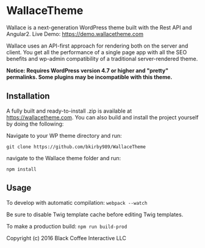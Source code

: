 # WallaceTheme
Wallace is a next-generation WordPress theme built with the Rest API and Angular2. 
Live Demo: https://demo.wallacetheme.com

Wallace uses an API-first approach for rendering both on the server and client. You get all the performance of a single page app with all the SEO benefits and wp-admin compatibility of a traditional server-rendered theme. 

**Notice: Requires WordPress version 4.7 or higher and "pretty" permalinks. Some plugins may be incompatible with this theme.**

## Installation
A fully built and ready-to-install .zip is available at https://wallacetheme.com. You can also build and install the project yourself by doing the following: 


Navigate to your WP theme directory and run:

`git clone https://github.com/bkirby989/WallaceTheme`

navigate to the Wallace theme folder and run: 

`npm install`

## Usage
To develop with automatic compilation:
`webpack --watch`

Be sure to disable Twig template cache before editing Twig templates. 

To make a production build:
`npm run build-prod`

Copyright (c) 2016 Black Coffee Interactive LLC

